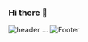 ### Hi there 👋
![header](https://capsule-render.vercel.app/api?type=waving&color="#ffc0cb"&height=200&section=header&text=ddddddoii&fontSize=70)
...
![Footer](https://capsule-render.vercel.app/api?type=waving&color="ffc0cb"&height=200&section=footer)
<!--
**imddoy/imddoy** is a ✨ _special_ ✨ repository because its `README.md` (this file) appears on your GitHub profile.

Here are some ideas to get you started:

- 🔭 I’m currently working on ...
- 🌱 I’m currently learning ...
- 👯 I’m looking to collaborate on ...
- 🤔 I’m looking for help with ...
- 💬 Ask me about ...
- 📫 How to reach me: ...
- 😄 Pronouns: ...
- ⚡ Fun fact: ...
-->
